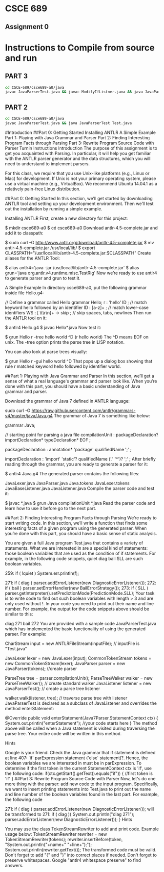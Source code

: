 # CSCE 689
## Assignment 0
# Instructions to Compile from source and run
## PART 3
```bash
cd CSCE-689/csce689-a0/java
javac JavaParserTest.java && javac ModifyIfListner.java && java JavaParserTest Test.java
```
## PART 2
```bash
cd CSCE-689/csce689-a0/java
javac JavaParserTest.java && java JavaParserTest Test.java
```
#Introduction
##Part 0: Getting Started
Installing ANTLR
A Simple Example
Part 1: Playing with Java Grammar and Parser
Part 2: Finding Interesting Program Facts through Parsing
Part 3: Rewrite Program Source Code with Parser
Turnin Instructions
Introduction
The purpose of this assignment is to get you acquainted with Parsing. In particular, it will help you get familiar with the ANTLR parser generator and the data structures, which you will need to understand to implement parsers.

For this class, we require that you use Unix-like platforms (e.g., Linux or Mac) for development. If Unix is not your primary operating system, please use a virtual machine (e.g., VirtualBox). We recommend Ubuntu 14.04.1 as a relatively pain-free Linux distribution.

##Part 0: Getting Started
In this section, we’ll get started by downloading ANTLR tool and setting up your development environment. Then we’ll test out the installation by running a simple example.

Installing ANTLR
First, create a new directory for this project:

$ mkdir csce689-a0
$ cd csce689-a0
Download antlr-4.5-complete.jar and add it to classpath:

$ sudo curl -O http://www.antlr.org/download/antlr-4.5-complete.jar
$ mv antlr-4.5-complete.jar /usr/local/lib/
$ export CLASSPATH="/usr/local/lib/antlr-4.5-complete.jar:$CLASSPATH"
Create aliases for the ANTLR Tool:

$ alias antlr4='java -jar /usr/local/lib/antlr-4.5-complete.jar'
$ alias grun='java org.antlr.v4.runtime.misc.TestRig'
Now we’re ready to use antlr4 to generate parser and grun to test it.

A Simple Example
In directory csce689-a0, put the following grammar inside file Hello.g4:

// Define a grammar called Hello
grammar Hello;
r  : 'hello' ID ;         // match keyword hello followed by an identifier
ID : [a-z]+ ;             // match lower-case identifiers
WS : [ \t\r\n]+ -> skip ; // skip spaces, tabs, newlines
Then run the ANTLR tool on it:

$ antlr4 Hello.g4
$ javac Hello*.java
Now test it:

$ grun Hello r -tree
hello world
^D
(r hello world)
The ^D means EOF on unix. The -tree option prints the parse tree in LISP notation.

You can also look at parse trees visually:

$ grun Hello r -gui
hello world
^D
That pops up a dialog box showing that rule r matched keyword hello followed by identifier world.


##Part 1: Playing with Java Grammar and Parser
In this section, we’ll get a sense of what a real language's grammar and parser look like. When you’re done with this part, you should have a basic understanding of Java grammar and parser.

Download the grammar of Java 7 defined in ANTLR language:

sudo curl -O https://raw.githubusercontent.com/antlr/grammars-v4/master/java/Java.g4
The grammar of Java 7 is something like below:

grammar Java;

// starting point for parsing a java file
compilationUnit
    :   packageDeclaration? importDeclaration* typeDeclaration* EOF
    ;

packageDeclaration
    :   annotation* 'package' qualifiedName ';'
    ;

importDeclaration
    :   'import' 'static'? qualifiedName ('.' '*')? ';'
    ;
After briefly reading through the grammar, you are ready to generate a parser for it:

$ antlr4 Java.g4
The generated parser contains the following files:

JavaLexer.java		JavaParser.java
Java.tokens		JavaLexer.tokens
JavaBaseListener.java	JavaListener.java
Compile the parser code and test it:

$ javac *.java
$ grun Java compilationUnit *.java
Read the parser code and learn how to use it before go to the next part.

##Part 2: Finding Interesting Program Facts through Parsing
We’re ready to start writing code. In this section, we’ll write a function that finds some interesting facts of a given program using the generated parser. When you’re done with this part, you should have a basic sense of static analysis.

You are given a full Java program Test.java that contains a variety of statements. What we are interested in are a special kind of statements: those boolean variables that are used as the condition of if statements. For example, in the following code snippets, quiet diag bail SLL are such boolean variables.

259:    if ( !quiet ) System.err.println(f);
			
271:    if ( diag ) parser.addErrorListener(new DiagnosticErrorListener());
272:    if ( bail ) parser.setErrorHandler(new BailErrorStrategy());
273:    if ( SLL ) parser.getInterpreter().setPredictionMode(PredictionMode.SLL);
Your task is to write code to find out such boolean variables with length > 3 and are only used without !. In your code you need to print out their name and line number. For example, the output for the code snippets above should be similar to this:

diag 271
bail 272
You are provided with a sample code JavaParserTest.java which has implemented the basic functionality of using the generated parser. For example:

CharStream input = new ANTLRFileStream(inputFile); // inputFile is "Test.java"

JavaLexer lexer = new JavaLexer(input);
CommonTokenStream tokens = new CommonTokenStream(lexer);
JavaParser parser = new JavaParser(tokens); //create parser

ParseTree tree = parser.compilationUnit();
ParseTreeWalker walker = new ParseTreeWalker(); // create standard walker
JavaListener listener = new JavaParserTest(); // create a parse tree listener

walker.walk(listener, tree); // traverse parse tree with listener
JavaParserTest is declared as a subclass of JavaListener and overrides the method enterStatement:

@Override
public void enterStatement(Java7Parser.StatementContext ctx)
{
    System.out.println("enterStatement");
    //your code starts here
}
The method above will be called when a Java statement is visited during traversing the parse tree. Your entire code will be written in this method.

Hints

Google is your friend.
Check the Java grammar that if statement is defined at line 407: 'if' parExpression statement ('else' statement)?. Hence, the boolean variables we are interested in must be in parExpression.
To determine if the first token in the current StatementContext ctx is 'if', use the following code:
if(ctx.getStart().getText().equals("if")) {
    //first token is 'if'
}
##Part 3: Rewrite Program Source Code with Parser
Now, let's do one more thing with the parser: add new code to the input program. Specifically, we want to insert printing statements into Test.java to print out the name and line number of the boolean variables found in the last part. For example, the following code

271:    if ( diag ) parser.addErrorListener(new DiagnosticErrorListener());
will be transformed to
271:    if ( diag ){
            System.out.println("diag 271");
            parser.addErrorListener(new DiagnosticErrorListener());
        }
Hints

You may use the class TokenStreamRewriter to add and print code. Example usage below:
TokenStreamRewriter rewriter = new TokenStreamRewriter(tokens);
rewriter.insertBefore(token, "System.out.println("+name+" "+line+");");
System.out.println(rewriter.getText());
The transformed code must be valid. Don't forget to add "{" and "}" into correct places if needed.
Don't forget to preserve whitespaces. Google "antlr4 whitespace preserve" to find answers.
